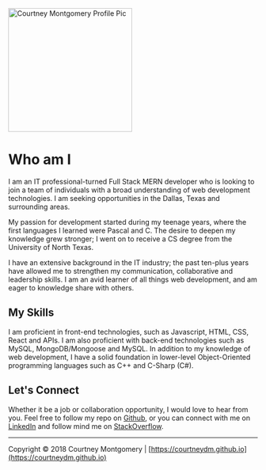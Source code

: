 <img src="https://courtneydm.github.io/public/assets/images/profile.JPG" alt="Courtney Montgomery Profile Pic" width="250px"/>

# Who am I

I am an IT professional-turned Full Stack MERN developer who is looking to join a team of individuals with a broad understanding of web development technologies. I am seeking opportunities in the Dallas, Texas and surrounding areas.

My passion for development started during my teenage years, where the first languages I learned were Pascal and C. The desire to deepen my knowledge grew stronger; I went on to receive a CS degree from the University of North Texas.

I have an extensive background in the IT industry; the past ten-plus years have allowed me to strengthen my communication, collaborative and leadership skills. I am an avid learner of all things web development, and am eager to knowledge share with others.

## My Skills

I am proficient in front-end technologies, such as Javascript, HTML, CSS, React and APIs. I am also proficient with back-end technologies such as MySQL, MongoDB/Mongoose and MySQL. In addition to my knowledge of web development, I have a solid foundation in lower-level Object-Oriented programming languages such as C++ and C-Sharp (C#).

## Let's Connect

Whether it be a job or collaboration opportunity, I would love to hear from you. Feel free to follow my repo on [Github](https://github.com/courtneydm), or you can connect with me on [LinkedIn](https://www.linkedin.com/in/courtneydm) and follow mind me on [StackOverflow](https://stackoverflow.com/users/8827802/courtney-m).

---
Copyright &copy; 2018 Courtney Montgomery | [https://courtneydm.github.io](https://courtneydm.github.io)
